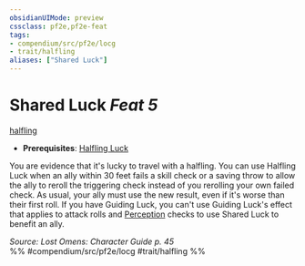 ```yaml
---
obsidianUIMode: preview
cssclass: pf2e,pf2e-feat
tags:
- compendium/src/pf2e/locg
- trait/halfling
aliases: ["Shared Luck"]
---
```

# Shared Luck  *Feat 5*  
[halfling](/rules/traits/halfling.md)  

- **Prerequisites**: [Halfling Luck](/compendium/feats/halfling-luck.md)

You are evidence that it's lucky to travel with a halfling. You can use Halfling Luck when an ally within 30 feet fails a skill check or a saving throw to allow the ally to reroll the triggering check instead of you rerolling your own failed check. As usual, your ally must use the new result, even if it's worse than their first roll. If you have Guiding Luck, you can't use Guiding Luck's effect that applies to attack rolls and [Perception](/compendium/skills.md#Perception) checks to use Shared Luck to benefit an ally.

*Source: Lost Omens: Character Guide p. 45*  
%% #compendium/src/pf2e/locg #trait/halfling %%